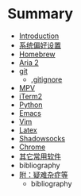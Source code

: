 # Summary

* [Introduction](README.md)
* [系统偏好设置](preference_and_settings.md)
* [Homebrew](homebrew.md)
* [Aria 2](aria_2/readme.md)
* [git](git.md)
   * [.gitignore](gitignore.md)
* [MPV](mpv.md)
* [iTerm2](iterm2.md)
* [Python](python.md)
* [Emacs](emacs.md)
* [Vim](vim.md)
* [Latex](latex.md)
* [Shadowsocks](shadowsocks.md)
* [Chrome](chrome.md)
* [其它常用软件](Others.md)
* bibliography
* [附：疑难杂症等](appendix.md)
   * bibliography

